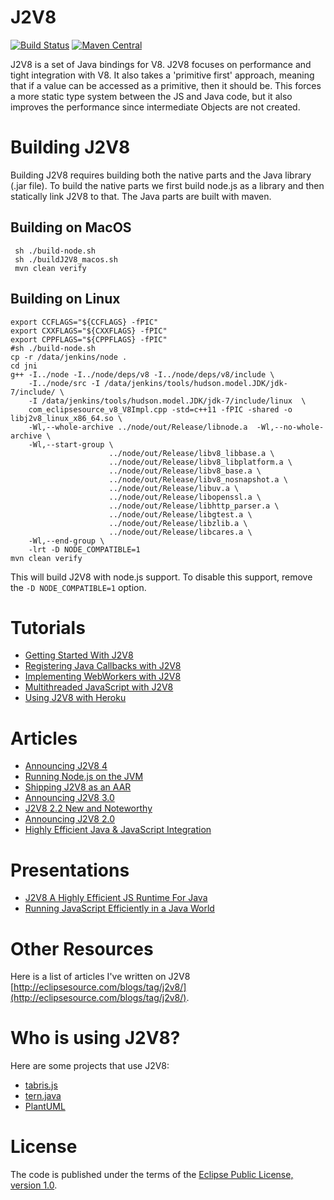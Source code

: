 J2V8
====

[![Build Status](https://secure.travis-ci.org/eclipsesource/J2V8.png)](http://travis-ci.org/eclipsesource/J2V8)
[![Maven Central](https://img.shields.io/maven-central/v/com.eclipsesource.j2v8/j2v8_win32_x86.svg)](http://search.maven.org/#search%7Cga%7C1%7Cg%3A%22com.eclipsesource.j2v8%22)

J2V8 is a set of Java bindings for V8. J2V8 focuses on performance and tight integration with V8. It also takes a 'primitive first' approach, meaning that if a value can be accessed as a primitive, then it should be. This forces a more static type system between the JS and Java code, but it also improves the performance since intermediate Objects are not created.

Building J2V8
=============
Building J2V8 requires building both the native parts and the Java library (.jar file). To build the native parts we first build node.js as a library and then statically link J2V8 to that. The Java parts are built with maven.

Building on MacOS
-----------------
```
 sh ./build-node.sh
 sh ./buildJ2V8_macos.sh
 mvn clean verify
```

Building on Linux
-----------------
```
export CCFLAGS="${CCFLAGS} -fPIC" 
export CXXFLAGS="${CXXFLAGS} -fPIC" 
export CPPFLAGS="${CPPFLAGS} -fPIC" 
#sh ./build-node.sh
cp -r /data/jenkins/node .
cd jni
g++ -I../node -I../node/deps/v8 -I../node/deps/v8/include \
    -I../node/src -I /data/jenkins/tools/hudson.model.JDK/jdk-7/include/ \
    -I /data/jenkins/tools/hudson.model.JDK/jdk-7/include/linux  \
    com_eclipsesource_v8_V8Impl.cpp -std=c++11 -fPIC -shared -o libj2v8_linux_x86_64.so \
    -Wl,--whole-archive ../node/out/Release/libnode.a  -Wl,--no-whole-archive \
    -Wl,--start-group \
                      ../node/out/Release/libv8_libbase.a \
                      ../node/out/Release/libv8_libplatform.a \
                      ../node/out/Release/libv8_base.a \
                      ../node/out/Release/libv8_nosnapshot.a \
                      ../node/out/Release/libuv.a \
                      ../node/out/Release/libopenssl.a \
                      ../node/out/Release/libhttp_parser.a \
                      ../node/out/Release/libgtest.a \
                      ../node/out/Release/libzlib.a \
                      ../node/out/Release/libcares.a \
    -Wl,--end-group \
    -lrt -D NODE_COMPATIBLE=1
mvn clean verify
```

This will build J2V8 with node.js support. To disable this support, remove the `-D NODE_COMPATIBLE=1` option.

Tutorials
==========
 * [Getting Started With J2V8](http://eclipsesource.com/blogs/getting-started-with-j2v8/)
 * [Registering Java Callbacks with J2V8](http://eclipsesource.com/blogs/2015/06/06/registering-java-callbacks-with-j2v8/)
 * [Implementing WebWorkers with J2V8](http://eclipsesource.com/blogs/2015/05/28/implementing-webworkers-with-j2v8/)
 * [Multithreaded JavaScript with J2V8](http://eclipsesource.com/blogs/2015/05/12/multithreaded-javascript-with-j2v8/)
 * [Using J2V8 with Heroku](http://eclipsesource.com/blogs/2015/06/04/using-j2v8-with-heroku/)

Articles
========
 * [Announcing J2V8 4](http://eclipsesource.com/blogs/2016/07/20/announcing-j2v8-4/)
 * [Running Node.js on the JVM](http://eclipsesource.com/blogs/2016/07/20/running-node-js-on-the-jvm/)
 * [Shipping J2V8 as an AAR](http://eclipsesource.com/blogs/2015/11/04/shipping-j2v8-as-an-aar/)
 * [Announcing J2V8 3.0](http://eclipsesource.com/blogs/2015/07/08/j2v8-3-0-released/)
 * [J2V8 2.2 New and Noteworthy](http://eclipsesource.com/blogs/2015/04/23/j2v8-2-2-new-and-noteworthy/)
 * [Announcing J2V8 2.0](http://eclipsesource.com/blogs/2015/02/25/announcing-j2v8-2-0/)
 * [Highly Efficient Java & JavaScript Integration](http://eclipsesource.com/blogs/2014/11/17/highly-efficient-java-javascript-integration/)

Presentations
=============
 * [J2V8 A Highly Efficient JS Runtime For Java](https://www.eclipsecon.org/na2015/session/j2v8-highly-efficient-js-runtime-java)
 * [Running JavaScript Efficiently in a Java World](http://www.slideshare.net/irbull/enter-js)

Other Resources
===============
Here is a list of articles I've written on J2V8 [http://eclipsesource.com/blogs/tag/j2v8/](http://eclipsesource.com/blogs/tag/j2v8/).
 
Who is using J2V8?
========

Here are some projects that use J2V8:
* [tabris.js](https://tabrisjs.com)
* [tern.java](https://github.com/angelozerr/tern.java)
* [PlantUML](http://plantuml.com/)


License
=====
The code is published under the terms of the [Eclipse Public License, version 1.0](http://www.eclipse.org/legal/epl-v10.html).

